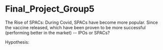 # Final_Project_Group5

The Rise of SPACs: During Covid, SPACs have become more popular. Since the vaccine released, which have been proven to be more successful (performing better in the market) -- IPOs or SPACs?

Hypothesis:

